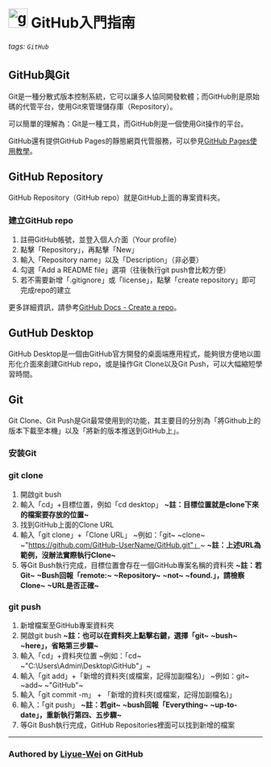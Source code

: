 # <img src="https://upload.wikimedia.org/wikipedia/commons/thumb/9/91/Octicons-mark-github.svg/2048px-Octicons-mark-github.svg.png" width="38px" alt="github"> GitHub入門指南
###### tags: `GitHub`

## GitHub與Git
Git是一種分散式版本控制系統，它可以讓多人協同開發軟體；而GitHub則是原始碼的代管平台，使用Git來管理儲存庫（Repository）。

可以簡單的理解為：Git是一種工具，而GitHub則是一個使用Git操作的平台。

GitHub還有提供GitHub Pages的靜態網頁代管服務，可以參見[GitHub Pages使用教學](https://hackmd.io/@K3S12-Python-Studio/GH_Page)。

## GitHub Repository
GitHub Repository（GitHub repo）就是GitHub上面的專案資料夾。
### 建立GitHub repo
1. 註冊GitHub帳號，並登入個人介面（Your profile）
2. 點擊「Repository」，再點擊「New」
3. 輸入「Repository name」以及「Description」（非必要）
4. 勾選「Add a README file」選項（往後執行git push會比較方便）
5. 若不需要新增「.gitignore」或「license」，點擊「create repository」即可完成repo的建立

更多詳細資訊，請參考[GitHub Docs - Create a repo](https://docs.github.com/en/get-started/quickstart/create-a-repo)。

## GutHub Desktop
GitHub Desktop是一個由GitHub官方開發的桌面端應用程式，能夠很方便地以圖形化介面來創建GitHub repo，或是操作Git Clone以及Git Push，可以大幅縮短學習時間。

## Git
Git Clone、Git Push是Git最常使用到的功能，其主要目的分別為「將Github上的版本下載至本機」以及「將新的版本推送到GitHub上」。
### 安装Git
### git clone
1. 開啟git bush
2. 輸入「cd」+目標位置，例如「cd desktop」
**~註：目標位置就是clone下來的檔案要存放的位置~**
3. 找到GitHub上面的Clone URL
4. 輸入「git clone」+「Clone URL」
~例如：「git~ ~clone~ ~"https://github.com/GitHub-UserName/GitHub.git"」~
**~註：上述URL為範例，沒辦法實際執行Clone~**
5. 等Git Bush執行完成，目標位置會存在一個GitHub專案名稱的資料夾
**~註：若Git~** **~Bush回報「remote:~** **~Repository~** **~not~** **~found.」，請檢察Clone~** **~URL是否正確~**

### git push
1. 新增檔案至GitHub專案資料夾
2. 開啟git bush
**~註：也可以在資料夾上點擊右鍵，選擇「git~** **~bush~** **~here」，省略第三步驟~**
3. 輸入「cd」+資料夾位置
~例如：「cd~ ~"C:\Users\Admin\Desktop\GitHub"」~
4. 輸入「git add」+「新增的資料夾(或檔案，記得加副檔名)」
~例如：git~ ~add~ ~"GitHub"~
5. 輸入「git commit -m」 + 「新增的資料夾(或檔案，記得加副檔名)」
6. 輸入：「git push」
**~註：若git~** **~bush回報「Everything~** **~up-to-date」，重新執行第四、五步驟~**
7. 等Git Bush執行完成，GitHub Repositories裡面可以找到新增的檔案
___
### Authored by [**Liyue-Wei**](https://github.com/Liyue-Wei) on GitHub

